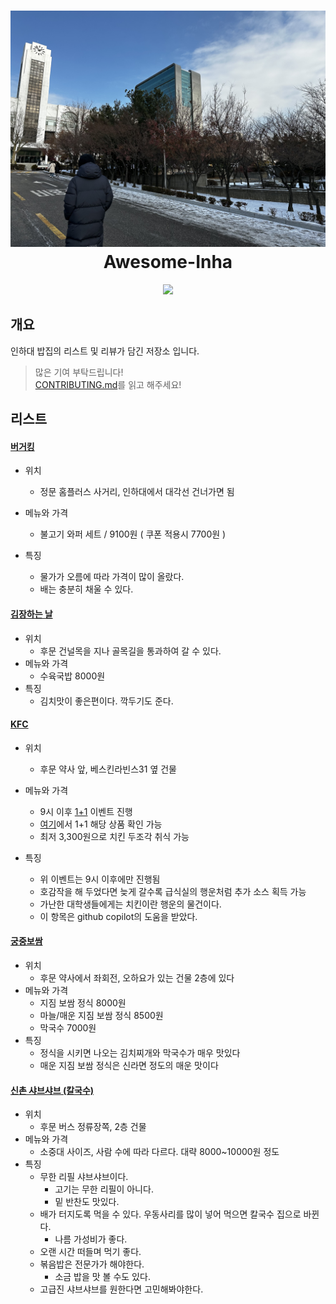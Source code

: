 <h1 align="center">
    <img width="700" src="/awesome-inha.jpg" />
    <br> Awesome-Inha
</h1>


<p align="center">
 <a href="https://hits.seeyoufarm.com"><img src="https://hits.seeyoufarm.com/api/count/incr/badge.svg?url=https%3A%2F%2Fgithub.com%2Fhcgcut%2Fawesome-inha&count_bg=%2379C83D&title_bg=%23555555&icon=&icon_color=%23E7E7E7&title=hits&edge_flat=false"/></a>
</p>

## 개요
인하대 밥집의 리스트 및 리뷰가 담긴 저장소 입니다. 

> 많은 기여 부탁드립니다! \
[CONTRIBUTING.md](https://github.com/hcgcut/awesome-inha/blob/main/CONTRIBUTING.md)를 읽고 해주세요!


## 리스트

#### [버거킹](https://m.place.naver.com/restaurant/1908054114/home)

- 위치 
  - 정문 홈플러스 사거리, 인하대에서 대각선 건너가면 됨
  
- 메뉴와 가격
  - 불고기 와퍼 세트 / 9100원 ( 쿠폰 적용시 7700원 )
- 특징
  - 물가가 오름에 따라 가격이 많이 올랐다.
  - 배는 충분히 채울 수 있다.

#### [김장하는 날](https://map.naver.com/v5/entry/place/1848211782?lng=126.6565599&lat=37.4516037&placePath=%2Fhome)

- 위치
  - 후문 건널목을 지나 골목길을 통과하여 갈 수 있다.
- 메뉴와 가격
  - 수육국밥 8000원
- 특징
  - 김치맛이 좋은편이다. 깍두기도 준다.

#### [KFC](https://naver.me/xgaZ08Ab)

- 위치
  - 후문 약사 앞, 베스킨라빈스31 옆 건물

- 메뉴와 가격
  - 9시 이후 [1+1](https://www.kfckorea.com/promotion/promotionList/detail/19) 이벤트 진행
  - [여기](https://www.kfckorea.com/delivery/chicken)에서 1+1 해당 상품 확인 가능
  - 최저 3,300원으로 치킨 두조각 취식 가능
- 특징
  - 위 이벤트는 9시 이후에만 진행됨
  - 호감작을 해 두었다면 늦게 갈수록 급식실의 행운처럼 추가 소스 획득 가능
  - 가난한 대학생들에게는 치킨이란 행운의 물건이다.
  - 이 항목은 github copilot의 도움을 받았다.

#### [궁중보쌈](https://map.naver.com/v5/search/%EA%B6%81%EC%A4%91%EB%B3%B4%EC%8C%88%20%EC%9D%B8%ED%95%98%EB%8C%80/place/623497804?c=15.32,0,0,2,dh&isCorrectAnswer=true)

 - 위치
   - 후문 약사에서 좌회전, 오하요가 있는 건물 2층에 있다
 - 메뉴와 가격
   - 지짐 보쌈 정식 8000원
   - 마늘/매운 지짐 보쌈 정식 8500원
   - 막국수 7000원
 - 특징
   - 정식을 시키면 나오는 김치찌개와 막국수가 매우 맛있다
   - 매운 지짐 보쌈 정식은 신라면 정도의 매운 맛이다
   
   
#### [신촌 샤브샤브 (칼국수)](https://map.naver.com/v5/entry/place/209263656?p=2_Cqtj6NNVi632IWulWJ1A,-99.77,25.68,80,Float&c=15,0,0,0,dh)

- 위치
    - 후문 버스 정류장쪽, 2층 건물
- 메뉴와 가격
    - 소중대 사이즈, 사람 수에 따라 다르다. 대략 8000~10000원 정도
- 특징 
    - 무한 리필 샤브샤브이다. 
        - 고기는 무한 리필이 아니다.
        - 밑 반찬도 맛있다.
    - 배가 터지도록 먹을 수 있다. 우동사리를 많이 넣어 먹으면 칼국수 집으로 바뀐다.
        - 나름 가성비가 좋다.
    - 오랜 시간 떠들며 먹기 좋다.
    - 볶음밥은 전문가가 해야한다. 
        - 소금 밥을 맛 볼 수도 있다. 
    - 고급진 샤브샤브를 원한다면 고민해봐야한다.
